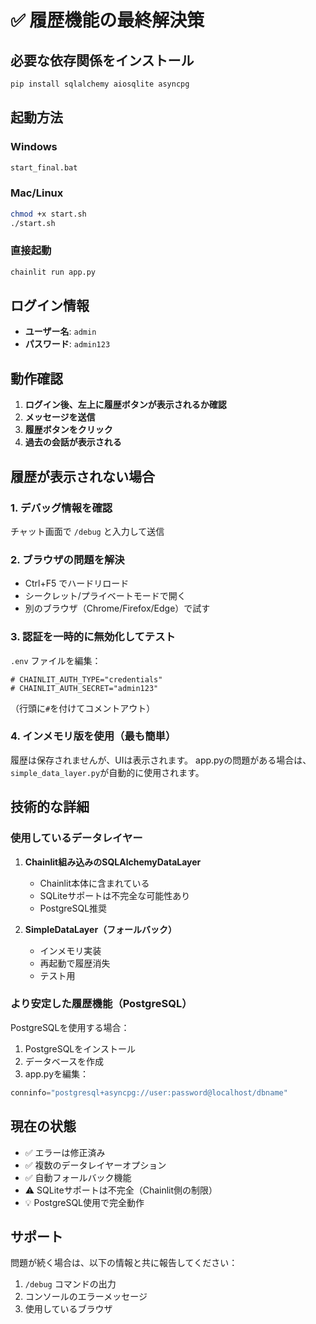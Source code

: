 # ✅ 履歴機能の最終解決策

## 必要な依存関係をインストール

```bash
pip install sqlalchemy aiosqlite asyncpg
```

## 起動方法

### Windows
```cmd
start_final.bat
```

### Mac/Linux
```bash
chmod +x start.sh
./start.sh
```

### 直接起動
```bash
chainlit run app.py
```

## ログイン情報
- **ユーザー名**: `admin`
- **パスワード**: `admin123`

## 動作確認

1. **ログイン後、左上に履歴ボタンが表示されるか確認**
2. **メッセージを送信**
3. **履歴ボタンをクリック**
4. **過去の会話が表示される**

## 履歴が表示されない場合

### 1. デバッグ情報を確認
チャット画面で `/debug` と入力して送信

### 2. ブラウザの問題を解決
- Ctrl+F5 でハードリロード
- シークレット/プライベートモードで開く
- 別のブラウザ（Chrome/Firefox/Edge）で試す

### 3. 認証を一時的に無効化してテスト
`.env` ファイルを編集：
```env
# CHAINLIT_AUTH_TYPE="credentials"
# CHAINLIT_AUTH_SECRET="admin123"
```
（行頭に`#`を付けてコメントアウト）

### 4. インメモリ版を使用（最も簡単）
履歴は保存されませんが、UIは表示されます。
app.pyの問題がある場合は、`simple_data_layer.py`が自動的に使用されます。

## 技術的な詳細

### 使用しているデータレイヤー
1. **Chainlit組み込みのSQLAlchemyDataLayer**
   - Chainlit本体に含まれている
   - SQLiteサポートは不完全な可能性あり
   - PostgreSQL推奨

2. **SimpleDataLayer（フォールバック）**
   - インメモリ実装
   - 再起動で履歴消失
   - テスト用

### より安定した履歴機能（PostgreSQL）

PostgreSQLを使用する場合：

1. PostgreSQLをインストール
2. データベースを作成
3. app.pyを編集：
```python
conninfo="postgresql+asyncpg://user:password@localhost/dbname"
```

## 現在の状態

- ✅ エラーは修正済み
- ✅ 複数のデータレイヤーオプション
- ✅ 自動フォールバック機能
- ⚠️ SQLiteサポートは不完全（Chainlit側の制限）
- 💡 PostgreSQL使用で完全動作

## サポート

問題が続く場合は、以下の情報と共に報告してください：
1. `/debug` コマンドの出力
2. コンソールのエラーメッセージ
3. 使用しているブラウザ
